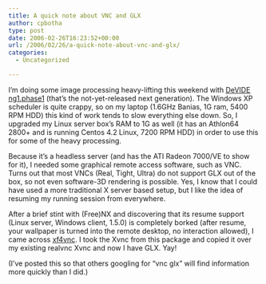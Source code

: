 ```yaml
---
title: A quick note about VNC and GLX
author: cpbotha
type: post
date: 2006-02-26T16:23:52+00:00
url: /2006/02/26/a-quick-note-about-vnc-and-glx/
categories:
  - Uncategorized

---
```

I’m doing some image processing heavy-lifting this weekend with [DeVIDE ng1.phase1][1] (that’s the not-yet-released next generation). The Windows XP scheduler is quite crappy, so on my laptop (1.6GHz Banias, 1G ram, 5400 RPM HDD) this kind of work tends to slow everything else down. So, I upgraded my Linux server box’s RAM to 1G as well (it has an Athlon64 2800+ and is running Centos 4.2 Linux, 7200 RPM HDD) in order to use this for some of the heavy processing.

Because it’s a headless server (and has the ATI Radeon 7000/VE to show for it), I needed some graphical remote access software, such as VNC. Turns out that most VNCs (Real, Tight, Ultra) do not support GLX out of the box, so not even software-3D rendering is possible. Yes, I know that I could have used a more traditional X server based setup, but I like the idea of resuming my running session from everywhere.

After a brief stint with (Free)NX and discovering that its resume support (Linux server, Windows client, 1.5.0) is completely borked (after resume, your wallpaper is turned into the remote desktop, no interaction allowed), I came across [xf4vnc][2]. I took the Xvnc from this package and copied it over my existing realvnc Xvnc and now I have GLX. Yay!

(I’ve posted this so that others googling for “vnc glx” will find information more quickly than I did.)

 [1]: http://cpbotha.net/DeVIDE
 [2]: http://xf4vnc.sourceforge.net/
